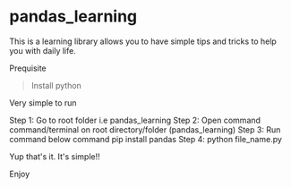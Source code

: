 # pandas_learning
This is a learning library allows you to have simple tips and tricks to help you with daily life. 

Prequisite 
> Install python

Very simple to run

Step 1: Go to root folder i.e pandas_learning
Step 2: Open command command/terminal on root directory/folder (pandas_learning)
Step 3: Run command below command
pip install pandas
Step 4: python file_name.py

Yup that's it. It's simple!!

Enjoy
